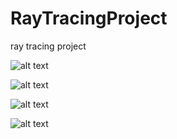 # RayTracingProject
ray tracing project 


![alt text](https://github.com/steven-j-lee/RayTracingProject_COMP557/blob/main/COMP557FALL2020/images/myscene.png)

![alt text](https://github.com/steven-j-lee/RayTracingProject_COMP557/blob/main/COMP557FALL2020/images/TwoSpheresPlane.png)

![alt text](https://github.com/steven-j-lee/RayTracingProject_COMP557/blob/main/COMP557FALL2020/images/BoxStacks.png)

![alt text](https://github.com/steven-j-lee/RayTracingProject_COMP557/blob/main/COMP557FALL2020/images/Sphere.png)
